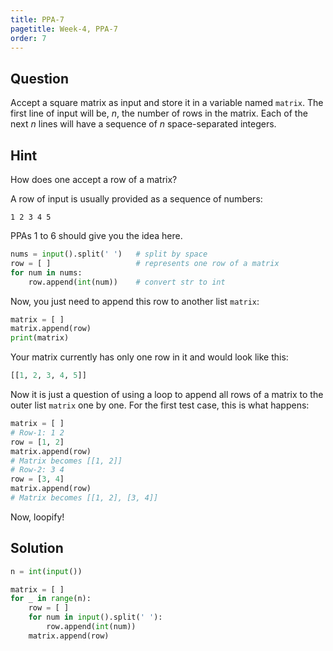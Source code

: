 ```yaml
---
title: PPA-7
pagetitle: Week-4, PPA-7
order: 7
---
```


## Question

Accept a square matrix as input and store it in a variable named `matrix`.  The first line of input will be, $n$, the number of rows in the matrix. Each of the next $n$ lines will have a sequence of $n$ space-separated integers.



## Hint

How does one accept a row of a matrix?

A row of input is usually provided as a sequence of numbers:

```
1 2 3 4 5
```

PPAs 1 to 6 should give you the idea here.

```python
nums = input().split(' ')	# split by space
row = [ ]					# represents one row of a matrix
for num in nums:
    row.append(int(num))	# convert str to int
```

Now, you just need to append this row to another list `matrix`:

```python
matrix = [ ]
matrix.append(row)
print(matrix)
```

Your matrix currently has only one row in it and would look like this:

```python
[[1, 2, 3, 4, 5]]
```

Now it is just a question of using a loop to append all rows of a matrix to the outer list `matrix` one by one. For the first test case, this is what happens:

```python
matrix = [ ]
# Row-1: 1 2
row = [1, 2]
matrix.append(row)
# Matrix becomes [[1, 2]]
# Row-2: 3 4
row = [3, 4]
matrix.append(row)
# Matrix becomes [[1, 2], [3, 4]]
```

Now, loopify!



## Solution

```python
n = int(input())

matrix = [ ]
for _ in range(n):
    row = [ ]
    for num in input().split(' '):
        row.append(int(num))
    matrix.append(row)
```



